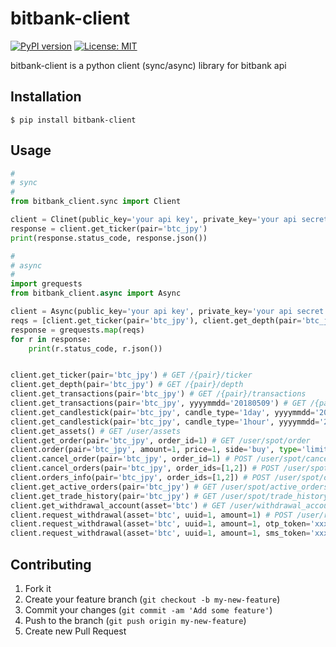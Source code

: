 # bitbank-client

[![PyPI version](https://badge.fury.io/py/bitbank-client.svg)](https://badge.fury.io/py/bitbank-client)
[![License: MIT](https://img.shields.io/badge/License-MIT-yellow.svg)](https://opensource.org/licenses/MIT)

bitbank-client is a python client (sync/async) library for bitbank api

## Installation

    $ pip install bitbank-client

## Usage

```python
#
# sync
#
from bitbank_client.sync import Client

client = Clinet(public_key='your api key', private_key='your api secret')
response = client.get_ticker(pair='btc_jpy')
print(response.status_code, response.json())

#
# async
#
import grequests
from bitbank_client.async import Async

client = Async(public_key='your api key', private_key='your api secret')
reqs = [client.get_ticker(pair='btc_jpy'), client.get_depth(pair='btc_jpy'), ...]
response = grequests.map(reqs)
for r in response:
	print(r.status_code, r.json())


client.get_ticker(pair='btc_jpy') # GET /{pair}/ticker
client.get_depth(pair='btc_jpy') # GET /{pair}/depth
client.get_transactions(pair='btc_jpy') # GET /{pair}/transactions
client.get_transactions(pair='btc_jpy', yyyymmdd='20180509') # GET /{pair}/transactions/{YYYYMMDD}
client.get_candlestick(pair='btc_jpy', candle_type='1day', yyyymmdd='2018') # GET /{pair}/candlestick/{candle-type}/{YYYY}
client.get_candlestick(pair='btc_jpy', candle_type='1hour', yyyymmdd='20180510') # GET /{pair}/candlestick/{candle-type}/{YYYY}
client.get_assets() # GET /user/assets
client.get_order(pair='btc_jpy', order_id=1) # GET /user/spot/order
client.order(pair='btc_jpy', amount=1, price=1, side='buy', type='limit') # POST /user/spot/order
client.cancel_order(pair='btc_jpy', order_id=1) # POST /user/spot/cancel_order
client.cancel_orders(pair='btc_jpy', order_ids=[1,2]) # POST /user/spot/cancel_orders
client.orders_info(pair='btc_jpy', order_ids=[1,2]) # POST /user/spot/orders_info
client.get_active_orders(pair='btc_jpy') # GET /user/spot/active_orders
client.get_trade_history(pair='btc_jpy') # GET /user/spot/trade_history
client.get_withdrawal_account(asset='btc') # GET /user/withdrawal_account
client.request_withdrawal(asset='btc', uuid=1, amount=1) # POST /user/request_withdrawal
client.request_withdrawal(asset='btc', uuid=1, amount=1, otp_token='xxx') # POST /user/request_withdrawal
client.request_withdrawal(asset='btc', uuid=1, amount=1, sms_token='xxx') # POST /user/request_withdrawal
```

## Contributing

1. Fork it
2. Create your feature branch (`git checkout -b my-new-feature`)
3. Commit your changes (`git commit -am 'Add some feature'`)
4. Push to the branch (`git push origin my-new-feature`)
5. Create new Pull Request